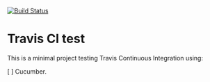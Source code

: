 [![Build Status](https://travis-ci.org/getopenmono/travis.svg)](https://travis-ci.org/getopenmono/travis)

# Travis CI test

This is a minimal project testing Travis Continuous Integration using:

 [ ] Cucumber.

